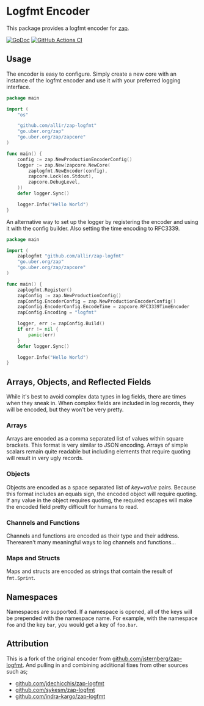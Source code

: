 # Logfmt Encoder

This package provides a logfmt encoder for [zap][zap].

[![GoDoc](https://godoc.org/github.com/allir/zap-logfmt?status.svg)](https://godoc.org/github.com/allir/zap-logfmt)
[![GitHub Actions CI](https://github.com/allir/zap-logfmt/actions/workflows/ci.yaml/badge.svg)](https://github.com/allir/zap-logfmt/actions/workflows/ci.yaml)

## Usage

The encoder is easy to configure. Simply create a new core with an instance of the logfmt encoder and use it with your preferred logging interface.

```go
package main

import (
    "os"

    "github.com/allir/zap-logfmt"
    "go.uber.org/zap"
    "go.uber.org/zap/zapcore"
)

func main() {
    config := zap.NewProductionEncoderConfig()
    logger := zap.New(zapcore.NewCore(
        zaplogfmt.NewEncoder(config),
        zapcore.Lock(os.Stdout),
        zapcore.DebugLevel,
    ))
    defer logger.Sync()

    logger.Info("Hello World")
}
```

An alternative way to set up the logger by registering the encoder and using it with the config builder. Also setting the time encoding to RFC3339.

```go
package main

import (
    zaplogfmt "github.com/allir/zap-logfmt"
    "go.uber.org/zap"
    "go.uber.org/zap/zapcore"
)

func main() {
    zaplogfmt.Register()
    zapConfig := zap.NewProductionConfig()
    zapConfig.EncoderConfig = zap.NewProductionEncoderConfig()
    zapConfig.EncoderConfig.EncodeTime = zapcore.RFC3339TimeEncoder
    zapConfig.Encoding = "logfmt"

    logger, err := zapConfig.Build()
    if err != nil {
        panic(err)
    }
    defer logger.Sync()

    logger.Info("Hello World")
}
```

## Arrays, Objects, and Reflected Fields

While it's best to avoid complex data types in log fields, there are times when they sneak in. When complex fields are included in log records, they will be encoded, but they won't be very pretty.

### Arrays

Arrays are encoded as a comma separated list of values within square brackets. This format is very similar to JSON encoding. Arrays of simple scalars remain quite readable but including elements that require quoting will result in very ugly records.

### Objects

Objects are encoded as a space separated list of _key=value_ pairs. Because this format includes an equals sign, the encoded object will require quoting. If any value in the object requires quoting, the required escapes will make the encoded field pretty difficult for humans to read.

### Channels and Functions

Channels and functions are encoded as their type and their address. Therearen't many meaningful ways to log channels and functions...

### Maps and Structs

Maps and structs are encoded as strings that contain the result of `fmt.Sprint`.

## Namespaces

Namespaces are supported. If a namespace is opened, all of the keys will
be prepended with the namespace name. For example, with the namespace
`foo` and the key `bar`, you would get a key of `foo.bar`.

## Attribution

This is a fork of the original encoder from [github.com/jsternberg/zap-logfmt][jsternberg]. And pulling in and combining additional fixes from other sources such as;

* [github.com/jdechicchis/zap-logfmt][jdechicchis]
* [github.com/sykesm/zap-logfmt][sykesm]
* [github.com/indra-kargo/zap-logfmt][indra-kargo]

[zap]: https://github.com/uber-go/zap
[jsternberg]: https://github.com/jsternberg/zap-logfmt
[jdechicchis]: https://github.com/jdechicchis/zap-logfmt
[sykesm]: https://github.com/sykesm/zap-logfmt
[indra-kargo]: https://github.com/indra-kargo/zap-logfmt
